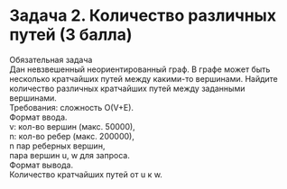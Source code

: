 # Задача 2. Количество различных путей (3 балла)  
Обязательная задача  
Дан невзвешенный неориентированный граф. В графе может быть несколько кратчайших путей между какими-то вершинами. Найдите   количество различных кратчайших путей между заданными вершинами.  
Требования: сложность O(V+E).   
Формат ввода.  
v: кол-во вершин (макс. 50000),  
n: кол-во ребер (макс. 200000),  
n пар реберных вершин,  
пара вершин u, w для запроса.  
Формат вывода.  
Количество кратчайших путей от u к w.  
